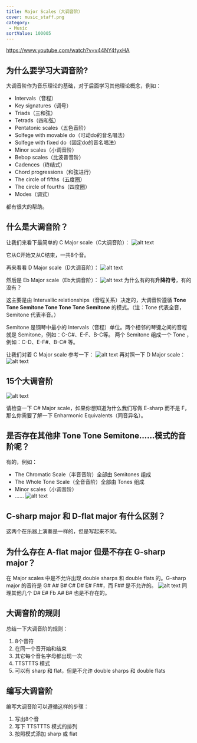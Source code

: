 ```yaml
---
title: Major Scales（大调音阶）
cover: music_staff.png
category:
 - Music
sortValue: 100005
---
```


<https://www.youtube.com/watch?v=v44NY4fyxHA>

## 为什么要学习大调音阶?

大调音阶作为音乐理论的基础，对于后面学习其他理论概念，例如：

- Intervals（音程）
- Key signatures（调号）
- Triads（三和弦）
- Tetrads（四和弦）
- Pentatonic scales（五色音阶）
- Solfege with movable do（可动do的音名唱法）
- Solfege with fixed do（固定do的音名唱法）
- Minor scales（小调音阶）
- Bebop scales（比波普音阶）
- Cadences（终结式）
- Chord progressions（和弦进行）
- The circle of fifths（五度圈）
- The circle of fourths（四度圈）
- Modes（调式）  

都有很大的帮助。

## 什么是大调音阶？

让我们来看下最简单的 C Major scale（C大调音阶）：
![alt text](image-5.png)

它从C开始又从C结束，一共8个音。

再来看看 D Major scale（D大调音阶）：
![alt text](image-6.png)

然后是 Eb Major scale（Eb大调音阶）：
![alt text](image-7.png)
为什么有的有**升降符号**，有的没有？

这主要是由 Intervallic relationships（音程关系）决定的，大调音阶遵循 **Tone Tone Semitone Tone Tone Tone Semitone** 的模式。（注：Tone 代表全音，Semitone 代表半音。）

Semitone 是钢琴中最小的 Intervals（音程）单位。两个相邻的琴键之间的音程就是 Semitone，例如：C-C#、E-F、B-C等。
两个 Semitone 组成一个 Tone ，例如：C-D、E-F#、B-C# 等。

让我们对着 C Major scale 参考一下：
![alt text](image-1.png)
再对照一下 D Major scale：
![alt text](image-3.png)

## 15个大调音阶

![alt text](image.png)

请检查一下 C# Major scale，如果你想知道为什么我们写做 E-sharp 而不是 F，那么你需要了解一下 Enharmonic Equivalents（同音异名）。

## 是否存在其他非 Tone Tone Semitone……模式的音阶呢？

有的，例如：

- The Chromatic Scale（半音音阶）全部由 Semitones 组成
- The Whole Tone Scale（全音音阶）全部由 Tones 组成
- Minor scales（小调音阶）
- ……
![alt text](image-2.png)

## C-sharp major 和 D-flat major 有什么区别？

这两个在乐器上演奏是一样的，但是写起来不同。

## 为什么存在 A-flat major 但是不存在 G-sharp major？

在 Major scales 中是不允许出现 double sharps 和 double flats 的。G-sharp major 的音符是 G# A# B# C# D# E# F##，而 F## 是不允许的。
![alt text](image-4.png)
同理其他几个 D# E# Fb A# B# 也是不存在的。

## 大调音阶的规则

总结一下大调音阶的规则：

1. 8个音符
2. 在同一个音开始和结束
3. 其它每个音名字母都出现一次
4. TTSTTTS 模式
5. 可以有 sharp 和 flat，但是不允许 double sharps 和 double flats

## 编写大调音阶

编写大调音阶可以遵循这样的步骤：

1. 写出8个音
2. 写下 TTSTTTS 模式的排列
3. 按照模式添加 sharp 或 flat
